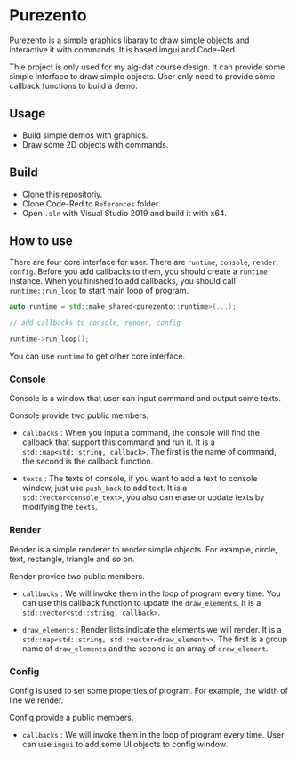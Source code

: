 # Purezento

Purezento is a simple graphics libaray to draw simple objects and interactive it with commands. It is based imgui and Code-Red.

Thie project is only used for my alg-dat course design. It can provide some simple interface to draw simple objects. User only need to provide some callback functions to build a demo.

## Usage 

- Build simple demos with graphics.
- Draw some 2D objects with commands.

## Build

- Clone this repositoriy.
- Clone Code-Red to `References` folder. 
- Open `.sln` with Visual Studio 2019 and build it with x64.

## How to use

There are four core interface for user. There are `runtime`, `console`, `render`, `config`. Before you add callbacks to them, you should create a `runtime` instance. When you finished to add callbacks, you should call `runtime::run_loop` to start main loop of program.

```C++
auto runtime = std::make_shared<purezento::runtime>(...);

// add callbacks to console, render, config

runtime->run_loop();
```

You can use `runtime` to get other core interface.

### Console

Console is a window that user can input command and output some texts.

Console provide two public members. 

- `callbacks` : When you input a command, the console will find the callback that support this command and run it. It is a `std::map<std::string, callback>`. The first is the name of command, the second is the callback function.

- `texts` : The texts of console, if you want to add a text to console window, just use `push_back` to add text. It is a `std::vector<console_text>`, you also can erase or update texts by modifying the `texts`.

### Render

Render is a simple renderer to render simple objects. For example, circle, text, rectangle, triangle and so on.

Render provide two public members.

- `callbacks` : We will invoke them in the loop of program every time. You can use this callback function to update the `draw_elements`. It is a `std::vector<std::string, callback>`.

- `draw_elements` : Render lists indicate the elements we will render. It is a `std::map<std::string, std::vector<draw_element>>`. The first is a group name of `draw_elements` and the second is an array of `draw_element`.

### Config

Config is used to set some properties of program. For example, the width of line we render. 

Config provide a public members.

- `callbacks` : We will invoke them in the loop of program every time. User can use `imgui` to add some UI objects to config window.

